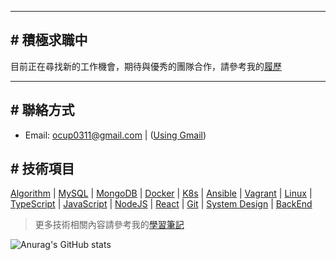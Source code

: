 [履歷]: https://sites.google.com/view/ocup0311/resume
[ocup0311@gmail.com]: mailto:ocup0311@gmail.com
[Ocup 學習筆記]: https://github.com/ocup0311/NOTE/blob/main/README.md
[學習筆記]: https://github.com/ocup0311/NOTE/blob/main/README.md

[Algorithm]: https://github.com/ocup0311/Algorithm
[MySQL]: https://github.com/ocup0311/NOTE/blob/main/DataBase/MySQL/note.md
[MongoDB]: https://github.com/ocup0311/NOTE/blob/main/DataBase/MongoDB/note.md
[Docker]: https://github.com/ocup0311/NOTE/blob/main/DevOps/Docker/note/note.md
[K8s]: https://github.com/ocup0311/NOTE/blob/main/DevOps/Kubernetes/note/note.md
[Ansible]: https://github.com/ocup0311/NOTE/blob/main/DevOps/Ansible/note/note.md
[Linux]: https://github.com/ocup0311/NOTE/blob/main/OS/Linux/note/base.md
[TypeScript]: https://github.com/ocup0311/NOTE/blob/main/Language/TypeScript/note/base.md
[JavaScript]: https://github.com/ocup0311/NOTE/blob/main/Language/JavaScript/note/base.md
[NodeJS]: https://github.com/ocup0311/NOTE/blob/main/Language/JavaScript/note/Node.md
[React]: https://github.com/ocup0311/NOTE/blob/main/FrontEnd/React/note/note.md
[BackEnd]: https://github.com/ocup0311/NOTE/blob/main/BackEnd/README.md
[Git]: https://github.com/ocup0311/NOTE/blob/main/Tool/Git/note/note.md
[System Design]: https://github.com/ocup0311/NOTE/blob/main/System/README.md
[Vagrant]: https://github.com/ocup0311/NOTE/blob/main/DevOps/Vagrant/note/note.md

---

## # 積極求職中

目前正在尋找新的工作機會，期待與優秀的團隊合作，請參考我的[履歷]

---

## # 聯絡方式

- Email: [ocup0311@gmail.com] | (<a href="https://mail.google.com/mail/?view=cm&fs=1&to=ocup0311@gmail.com">Using Gmail</a>)

## # 技術項目

[Algorithm] | [MySQL] | [MongoDB] | [Docker] | [K8s] | [Ansible] | [Vagrant] | [Linux] | [TypeScript] | [JavaScript] | [NodeJS] | [React] | [Git] | [System Design] | [BackEnd]


> 更多技術相關內容請參考我的[學習筆記]

![Anurag's GitHub stats](https://github-readme-stats.vercel.app/api?username=ocup0311&show_icons=true&theme=default)
